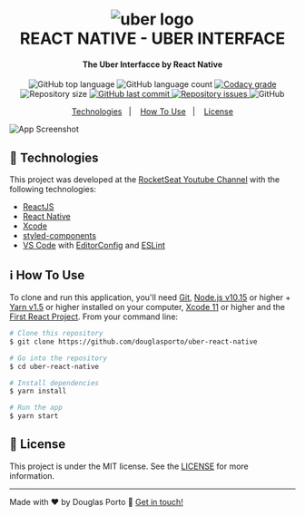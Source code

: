 <h1 align="center">
    <img alt="uber logo" src="https://github.com/douglasporto/uber-react-native/blob/master/public/image/uber-logo.png" />
    <br>
    REACT NATIVE - UBER INTERFACE
</h1>

<h4 align="center">
  The Uber Interfacce by React Native
</h4>
<p align="center">
  <img alt="GitHub top language" src="https://img.shields.io/github/languages/top/douglasporto/uber-react-native.svg">

  <img alt="GitHub language count" src="https://img.shields.io/github/languages/count/douglasporto/uber-react-native.svg">

  <a href="https://www.codacy.com/app/douglasporto/uber-react-native?utm_source=github.com&amp;utm_medium=referral&amp;utm_content=douglasporto/uber-react-native&amp;utm_campaign=Badge_Grade">
    <img alt="Codacy grade" src="https://api.codacy.com/project/badge/Grade/1ca82febe92a47e4a9a03d6621617cc0">
  </a>

  <img alt="Repository size" src="https://img.shields.io/github/repo-size/douglasporto/uber-react-native.svg">
  <a href="https://github.com/douglasporto/uber-react-native/commits/master">
    <img alt="GitHub last commit" src="https://img.shields.io/github/last-commit/douglasporto/uber-react-native.svg">
  </a>

  <a href="https://github.com/douglasporto/uber-react-native/issues">
    <img alt="Repository issues" src="https://img.shields.io/github/issues/douglasporto/uber-react-native.svg">
  </a>

  <img alt="GitHub" src="https://img.shields.io/github/license/douglasporto/uber-react-native.svg">
</p>

<p align="center">
  <a href="#rocket-technologies">Technologies</a>&nbsp;&nbsp;&nbsp;|&nbsp;&nbsp;&nbsp;
  <a href="#information_source-how-to-use">How To Use</a>&nbsp;&nbsp;&nbsp;|&nbsp;&nbsp;&nbsp;
  <a href="#memo-license">License</a>
</p>

![App Screenshot](https://github.com/douglasporto/uber-react-native/blob/master/public/image/screenshot.png)

## :rocket: Technologies

This project was developed at the [RocketSeat Youtube Channel](https://www.youtube.com/channel/UCSfwM5u0Kce6Cce8_S72olg) with the following technologies:

-  [ReactJS](https://reactjs.org/)
-  [React Native](https://facebook.github.io/react-native/)
-  [Xcode](https://developer.apple.com/xcode/)
-  [styled-components](https://www.styled-components.com/)
-  [VS Code][vc] with [EditorConfig][vceditconfig] and [ESLint][vceslint]

## :information_source: How To Use

To clone and run this application, you'll need [Git](https://git-scm.com), [Node.js v10.15][nodejs] or higher + [Yarn v1.5][yarn] or higher installed on your computer,  [Xcode 11](https://developer.apple.com/xcode/) or higher and the [First React Project](https://github.com/douglasporto/uber-react-native). From your command line:

```bash
# Clone this repository
$ git clone https://github.com/douglasporto/uber-react-native

# Go into the repository
$ cd uber-react-native

# Install dependencies
$ yarn install

# Run the app
$ yarn start
```

## :memo: License
This project is under the MIT license. See the [LICENSE](https://github.com/douglasporto/uber-react-native/blob/master/LICENSE) for more information.

---

Made with ♥ by Douglas Porto :wave: [Get in touch!](https://www.linkedin.com/in/douglas-porto/)

[nodejs]: https://nodejs.org/
[yarn]: https://yarnpkg.com/
[vc]: https://code.visualstudio.com/
[vceditconfig]: https://marketplace.visualstudio.com/items?itemName=EditorConfig.EditorConfig
[vceslint]: https://marketplace.visualstudio.com/items?itemName=dbaeumer.vscode-eslint
